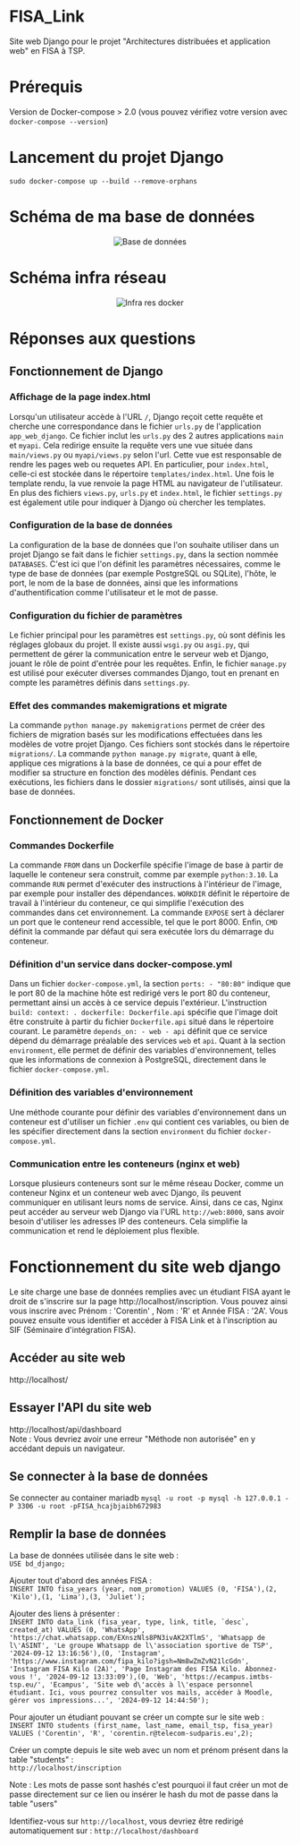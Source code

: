 # FISA_Link
Site web Django pour le projet "Architectures distribuées et application web" en FISA à TSP.

# Prérequis 
Version de Docker-compose > 2.0 (vous pouvez vérifiez votre version avec `docker-compose --version`)

# Lancement du projet Django
`sudo docker-compose up --build --remove-orphans`

# Schéma de ma base de données
<p align="center">
    <img src="https://github.com/Corentinrhr/FISA_Link/blob/main/BD/Sch%C3%A9ma_Relationnel_BD.png?raw=true" alt="Base de données">
</p>

# Schéma infra réseau
<p align="center">
    <img src="https://github.com/Corentinrhr/FISA_Link/blob/main/BD/Sch%C3%A9ma_Relationnel_BD.png?raw=true" alt="Infra res docker">
</p>

# Réponses aux questions

## Fonctionnement de Django

### Affichage de la page index.html
Lorsqu'un utilisateur accède à l'URL `/`, Django reçoit cette requête et cherche une correspondance dans le fichier `urls.py` de l'application `app_web_django`. Ce fichier inclut les `urls.py` des 2 autres applications `main` et `myapi`. Cela redirige ensuite la requête vers une vue située dans `main/views.py` ou `myapi/views.py` selon l'url. Cette vue est responsable de rendre les pages web ou requetes API. En particulier, pour `index.html`, celle-ci est stockée dans le répertoire `templates/index.html`. Une fois le template rendu, la vue renvoie la page HTML au navigateur de l'utilisateur. En plus des fichiers `views.py`, `urls.py` et `index.html`, le fichier `settings.py` est également utile pour indiquer à Django où chercher les templates.

### Configuration de la base de données
La configuration de la base de données que l'on souhaite utiliser dans un projet Django se fait dans le fichier `settings.py`, dans la section nommée `DATABASES`. C'est ici que l'on définit les paramètres nécessaires, comme le type de base de données (par exemple PostgreSQL ou SQLite), l'hôte, le port, le nom de la base de données, ainsi que les informations d'authentification comme l'utilisateur et le mot de passe.

### Configuration du fichier de paramètres
Le fichier principal pour les paramètres est `settings.py`, où sont définis les réglages globaux du projet. Il existe aussi `wsgi.py` ou `asgi.py`, qui permettent de gérer la communication entre le serveur web et Django, jouant le rôle de point d'entrée pour les requêtes. Enfin, le fichier `manage.py` est utilisé pour exécuter diverses commandes Django, tout en prenant en compte les paramètres définis dans `settings.py`.

### Effet des commandes makemigrations et migrate
La commande `python manage.py makemigrations` permet de créer des fichiers de migration basés sur les modifications effectuées dans les modèles de votre projet Django. Ces fichiers sont stockés dans le répertoire `migrations/`. La commande `python manage.py migrate`, quant à elle, applique ces migrations à la base de données, ce qui a pour effet de modifier sa structure en fonction des modèles définis. Pendant ces exécutions, les fichiers dans le dossier `migrations/` sont utilisés, ainsi que la base de données.

## Fonctionnement de Docker

### Commandes Dockerfile
La commande `FROM` dans un Dockerfile spécifie l'image de base à partir de laquelle le conteneur sera construit, comme par exemple `python:3.10`. La commande `RUN` permet d'exécuter des instructions à l'intérieur de l'image, par exemple pour installer des dépendances. `WORKDIR` définit le répertoire de travail à l'intérieur du conteneur, ce qui simplifie l'exécution des commandes dans cet environnement. La commande `EXPOSE` sert à déclarer un port que le conteneur rend accessible, tel que le port 8000. Enfin, `CMD` définit la commande par défaut qui sera exécutée lors du démarrage du conteneur.

### Définition d'un service dans docker-compose.yml
Dans un fichier `docker-compose.yml`, la section `ports: - "80:80"` indique que le port 80 de la machine hôte est redirigé vers le port 80 du conteneur, permettant ainsi un accès à ce service depuis l'extérieur. L'instruction `build: context: . dockerfile: Dockerfile.api` spécifie que l'image doit être construite à partir du fichier `Dockerfile.api` situé dans le répertoire courant. Le paramètre `depends_on: - web - api` définit que ce service dépend du démarrage préalable des services `web` et `api`. Quant à la section `environment`, elle permet de définir des variables d'environnement, telles que les informations de connexion à PostgreSQL, directement dans le fichier `docker-compose.yml`.

### Définition des variables d'environnement
Une méthode courante pour définir des variables d'environnement dans un conteneur est d'utiliser un fichier `.env` qui contient ces variables, ou bien de les spécifier directement dans la section `environment` du fichier `docker-compose.yml`.

### Communication entre les conteneurs (nginx et web)
Lorsque plusieurs conteneurs sont sur le même réseau Docker, comme un conteneur Nginx et un conteneur web avec Django, ils peuvent communiquer en utilisant leurs noms de service. Ainsi, dans ce cas, Nginx peut accéder au serveur web Django via l'URL `http://web:8000`, sans avoir besoin d'utiliser les adresses IP des conteneurs. Cela simplifie la communication et rend le déploiement plus flexible.

# Fonctionnement du site web django
Le site charge une base de données remplies avec un étudiant FISA ayant le droit de s'inscrire sur la page http://localhost/inscription.
Vous pouvez ainsi vous inscrire avec Prénom : 'Corentin' , Nom : 'R' et Année FISA : '2A'.
Vous pouvez ensuite vous identifier et accéder à FISA Link et à l'inscription au SIF (Séminaire d'intégration FISA).

## Accéder au site web 
http://localhost/

## Essayer l'API du site web
http://localhost/api/dashboard <br>
Note : Vous devriez avoir une erreur "Méthode non autorisée" en y accédant depuis un navigateur.

## Se connecter à la base de données
Se connecter au container mariadb
`mysql -u root -p mysql -h 127.0.0.1 -P 3306 -u root -pFISA_hcajbjaibh672983`

## Remplir la base de données
La base de données utilisée dans le site web : <br>
`USE bd_django;`

Ajouter tout d'abord des années FISA : <br>
`INSERT INTO fisa_years (year, nom_promotion) VALUES (0, 'FISA'),(2, 'Kilo'),(1, 'Lima'),(3, 'Juliet');`

Ajouter des liens à présenter : <br>
```INSERT INTO data_link (fisa_year, type, link, title, `desc`, created_at) VALUES (0, 'WhatsApp', 'https://chat.whatsapp.com/EXnszNls8PN3ivAK2XTlmS', 'Whatsapp de l\'ASINT', 'Le groupe Whatsapp de l\'association sportive de TSP', '2024-09-12 13:16:56'),(0, 'Instagram', 'https://www.instagram.com/fipa_kilo?igsh=Nm8wZmZvN21lcGdn', 'Instagram FISA Kilo (2A)', 'Page Instagram des FISA Kilo. Abonnez-vous !', '2024-09-12 13:33:09'),(0, 'Web', 'https://ecampus.imtbs-tsp.eu/', 'Ecampus', 'Site web d\'accès à l\'espace personnel étudiant. Ici, vous pourrez consulter vos mails, accéder à Moodle, gérer vos impressions...', '2024-09-12 14:44:50'); ```

Pour ajouter un étudiant pouvant se créer un compte sur le site web : <br>
`INSERT INTO students (first_name, last_name, email_tsp, fisa_year) VALUES ('Corentin', 'R', 'corentin.r@telecom-sudparis.eu',2);`

Créer un compte depuis le site web avec un nom et prénom présent dans la table "students" : <br>
`http://localhost/inscription`

Note : Les mots de passe sont hashés c'est pourquoi il faut créer un mot de passe directement sur ce lien ou insérer le hash du mot de passe dans la table "users"

Identifiez-vous sur `http://localhost`, vous devriez être redirigé automatiquement sur : `http://localhost/dashboard`
